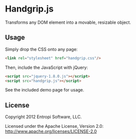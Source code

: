 Handgrip.js
===========

Transforms any DOM element into a movable, resizable object.

Usage
-----

Simply drop the CSS onto any page:

``` html
<link rel="stylesheet" href="handgrip.css"/>
```

Then, include the JavaScript with jQuery:

``` html
<script src="jquery-1.8.0.js"></script>
<script src="handgrip.js"></script>
```

See the included demo page for usage.

License
---------------------
Copyright 2012 Entropi Software, LLC.

Licensed under the Apache License, Version 2.0: http://www.apache.org/licenses/LICENSE-2.0
